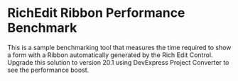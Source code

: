 # RichEdit Ribbon Performance Benchmark

This is a sample benchmarking tool that measures the time required to show a form with a Ribbon automatically generated by the Rich Edit Control.
Upgrade this solution to version 20.1 using DevExpress Project Converter to see the performance boost.
